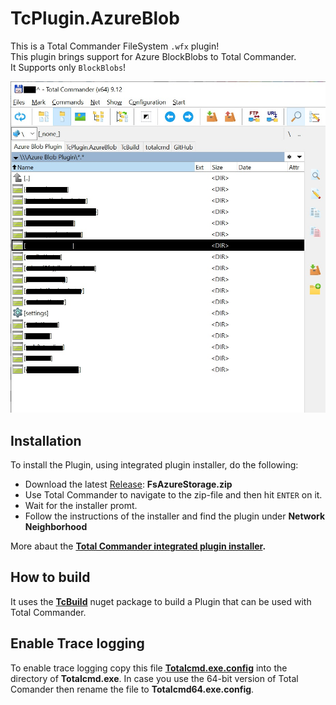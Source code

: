 
# TcPlugin.AzureBlob

This is a Total Commander FileSystem `.wfx` plugin!<br>
This plugin brings support for Azure BlockBlobs to Total Commander.<br>
It Supports only `BlockBlobs`!

![Image](https://raw.githubusercontent.com/r-Larch/TcPlugin.AzureBlob/master/Images/screenshot.jpg)

## Installation 

To install the Plugin, using integrated plugin installer, do the following:
 * Download the latest [Release](https://github.com/r-Larch/TcBuild/releases): **FsAzureStorage.zip**
 * Use Total Commander to navigate to the zip-file and then hit `ENTER` on it.
 * Wait for the installer promt.
 * Follow the instructions of the installer and find the plugin under **Network Neighborhood**

More abaut the **[Total Commander integrated plugin installer](https://www.ghisler.ch/wiki/index.php/Plugin#Installation_using_Total_Commander.27s_integrated_plugin_installer).**


## How to build

It uses the **[TcBuild](https://github.com/r-Larch/TcBuild)** nuget package to build a Plugin 
that can be used with Total Commander.

## Enable Trace logging

To enable trace logging copy this file **[Totalcmd.exe.config](https://github.com/r-Larch/TcBuild/blob/master/Totalcmd.exe.config)**
into the directory of **Totalcmd.exe**.
In case you use the 64-bit version of Total Comander then rename the file to **Totalcmd64.exe.config**.
